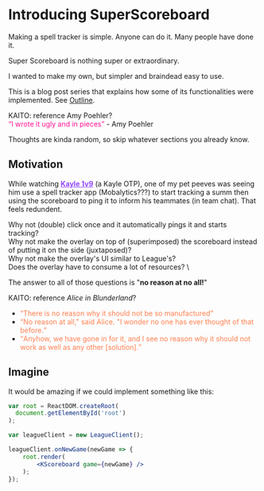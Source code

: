 <style>
    .amy {
        color: deeppink;
    }

    .ttv {
        color: #9146ff;
    }
    .ttv * {
        color: inherit;
    }

    .blunderland {
        color: coral;
    }
</style>

# Introducing SuperScoreboard

Making a spell tracker is simple. Anyone can do it. Many people have done it.

Super Scoreboard is nothing super or extraordinary.

I wanted to make my own, but simpler and braindead easy to use.

This is a blog post series that explains how some of its functionalities were implemented.
See [Outline](./outline.md).

KAITO: reference Amy Poehler? \
<q class="amy">I wrote it ugly and in pieces</q> - Amy Poehler

Thoughts are kinda random, so skip whatever sections you already know.


## Motivation

While watching <b class="ttv">[Kayle 1v9][kayle_1v9]</b> (a Kayle OTP),
one of my pet peeves was seeing him use a spell tracker app (Mobalytics???) to start tracking a summ
then using the scoreboard to ping it to inform his teammates (in team chat).
That feels redundent.

Why not (double) click once and it automatically pings it and starts tracking? \
Why not make the overlay on top of (superimposed) the scoreboard instead of putting it on the side (juxtaposed)? \
Why not make the overlay's UI similar to League's? \
Does the overlay have to consume a lot of resources? \

The answer to all of those questions is "<strong>no reason at no all!</strong>"

KAITO: reference _Alice in Blunderland_?
- <q class="blunderland matter">There is no reason why it should not be so manufactured</q>
- <q class="blunderland alice">No reason at all," said Alice. "I wonder no one has ever thought of that before.</q>
- <q class="blunderland matter">Anyhow, we have gone in for it, and I see no reason why it should not work as well as any other \[solution].</q>


## Imagine

It would be amazing if we could implement something like this:
```jsx
var root = ReactDOM.createRoot(
  document.getElementById('root')
);

var leagueClient = new LeagueClient();

leagueClient.onNewGame(newGame => {
    root.render(
        <KScoreboard game={newGame} />
    );
});
```


[kayle_1v9]: https://www.twitch.tv/kayle_1v9
